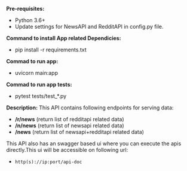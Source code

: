 **Pre-requisites:**
* Python 3.6+
* Update settings for NewsAPI and RedditAPI in config.py file.

**Command to install App related Dependicies:**
* pip install -r requirements.txt

**Commad to run app:**
* uvicorn main:app

**Commad to run app tests:**
* pytest tests/test_*.py

**Description:**
This API contains following endpoints for serving data:
* **/r/news** (return list of redditapi related data)
* **/n/news** (return list of newsapi related data)
* **/news**   (return list of newsapi+redditapi related data)

This API also has an swagger based ui where you can execute 
the apis directly.This ui will be accessible on following url:
* `http(s)://ip:port/api-doc`